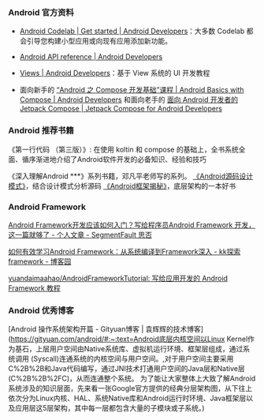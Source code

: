 ### Android 官方资料

- [Android Codelab  | Get started  | Android Developers](https://developer.android.google.cn/get-started/codelabs?hl=zh-cn)：大多数 Codelab 都会引导您构建小型应用或向现有应用添加新功能。

- [Android API reference  | Android Developers](https://developer.android.google.cn/reference)

- [Views  | Android Developers](https://developer.android.google.cn/develop/ui/views/layout/declaring-layout?hl=zh-cn)：基于 View 系统的 UI 开发教程
- 面向新手的 [“Android 之 Compose 开发基础”课程  | Android Basics with Compose  | Android Developers](https://developer.android.google.cn/courses/android-basics-compose/course?hl=zh-cn) 和面向老手的 [面向 Android 开发者的 Jetpack Compose  | Jetpack Compose for Android Developers](https://developer.android.google.cn/courses/jetpack-compose/course?hl=zh-cn)





### Android 推荐书籍

《第一行代码 （第三版）》: 在使用 koltin 和 compose 的基础上，全书系统全面、循序渐进地介绍了Android软件开发的必备知识、经验和技巧

《深入理解Android ***》系列书籍，邓凡平老师写的系列。
[《Android源码设计模式》](http://item.jd.com/11793928.html)，结合设计模式分析源码
[《Android框架揭秘》](http://item.jd.com/10002153064.html)，底层架构的一本好书





### Android Framework

[Android Framework开发应该如何入门？写给程序员Android Framework 开发，这一篇就够了 - 个人文章 - SegmentFault 思否](https://segmentfault.com/a/1190000041398016)

[如何有效学习Android Framework：从系统编译到Framework深入 - kk探索framework - 博客园](https://www.cnblogs.com/kkframework/p/18383923)

[yuandaimaahao/AndroidFrameworkTutorial: 写给应用开发的 Android Framework 教程](https://github.com/yuandaimaahao/AndroidFrameworkTutorial?tab=readme-ov-file)



### Android 优秀博客

[Android 操作系统架构开篇 - Gityuan博客 | 袁辉辉的技术博客](https://gityuan.com/android/#:~:text=Android底层内核空间以Linux Kernel作为基石，上层用户空间由Native系统库、虚拟机运行环境、框架层组成，通过系统调用 (Syscall)连通系统的内核空间与用户空间。,对于用户空间主要采用C%2B%2B和Java代码编写，通过JNI技术打通用户空间的Java层和Native层 (C%2B%2B%2FC)，从而连通整个系统。 为了能让大家整体上大致了解Android系统涉及的知识层面，先来看一张Google官方提供的经典分层架构图，从下往上依次分为Linux内核、HAL、系统Native库和Android运行时环境、Java框架层以及应用层这5层架构，其中每一层都包含大量的子模块或子系统。)